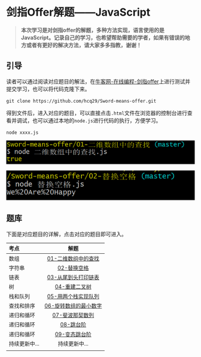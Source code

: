 # 剑指Offer解题——JavaScript

>  **本次学习是对剑指offer的解题，多种方法实现，语言使用的是JavaScript。记录自己的学习，也希望帮助需要的学者，如果有错误的地方或者有更好的解决方法，请大家多多指教，谢谢！**

## 引导

读者可以通过阅读对应题目的解法，在[牛客网-在线编程-剑指offer](https://www.nowcoder.com/ta/coding-interviews)上进行测试并提交学习，也可以将代码克隆下来。

```b
git clone https://github.com/hcq29/Sword-means-offer.git
```

得到文件后，进入对应的题目，可以直接点击`.html`文件在浏览器的控制台进行查看并调试，也可以通过本地的`node.js`进行代码的执行，方便学习。

```b
node xxxx.js
```

![](images/image-20200116140535097.png)

![](images/image-20200116140806972.png)

## 题库

下面是对应题目的详解，点击对应的题目即可进入。

| 考点          |                       解题                        |
| :------------ | :-----------------------------------------------: |
| 数组          |   [01-二维数组中的查找](./01-二维数组中的查找/)   |
| 字符串        |           [02-替换空格](./02-替换空格/)           |
| 链表          |   [03-从尾到头打印链表](./03-从尾到头打印链表/)   |
| 树            |         [04-重建二叉树](./04-重建二叉树/)         |
| 栈和队列      |   [05-用两个栈实现队列](./05-用两个栈实现队列/)   |
| 查找和排序    | [06-旋转数组的最小数字](./06-旋转数组的最小数字/) |
| 递归和循环    |       [07-斐波那契数列](./07-斐波那契数列)        |
| 递归和循环    |             [08-跳台阶](./08-跳台阶)              |
| 递归和循环    |         [09-变态跳台阶](./09-变态跳台阶)          |
| 持续更新中... |                   持续更新中...                   |
|               |                                                   |

